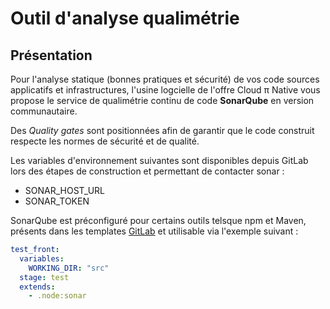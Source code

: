 # Outil d'analyse qualimétrie

## Présentation

Pour l'analyse statique (bonnes pratiques et sécurité) de vos code sources applicatifs et infrastructures, l'usine logcielle de l'offre Cloud π Native vous propose le service de qualimétrie continu de code **SonarQube** en version communautaire.

Des *Quality gates* sont positionnées afin de garantir que le code construit respecte les normes de sécurité et de qualité.

Les variables d'environnement suivantes sont disponibles depuis GitLab lors des étapes de construction et permettant de contacter sonar :

- SONAR_HOST_URL
- SONAR_TOKEN

SonarQube est préconfiguré pour certains outils telsque npm et Maven, présents dans les templates [GitLab](https://cloud-pi-native.fr/services/gitlab.html) et utilisable via l'exemple suivant :

```yaml
test_front:
  variables:
    WORKING_DIR: "src"
  stage: test
  extends:
    - .node:sonar
```
